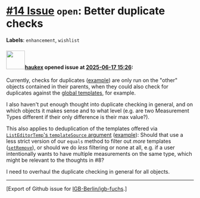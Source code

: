 # [\#14 Issue](https://github.com/IGB-Berlin/igb-fuchs/issues/14) `open`: Better duplicate checks
**Labels**: `enhancement`, `wishlist`


#### <img src="https://avatars.githubusercontent.com/u/4613111?u=708742f53b26cb75f2c7a93ee7a7a53abe18ec48&v=4" width="50">[haukex](https://github.com/haukex) opened issue at [2025-06-17 15:26](https://github.com/IGB-Berlin/igb-fuchs/issues/14):

Currently, checks for duplicates ([example](https://github.com/IGB-Berlin/igb-fuchs/blob/fe59b397704ecc4fab12d395512ee4f8d7655b66/src/types/location.ts#L98)) are only run on the "other" objects contained in their parents, when they could also check for duplicates against the [global templates](https://github.com/IGB-Berlin/igb-fuchs/blob/fe59b397704ecc4fab12d395512ee4f8d7655b66/src/idb-store.ts#L306C26-L314C45), for example.

I also haven't put enough thought into duplicate checking in general, and on which objects it makes sense and to what level (e.g. are two Measurement Types different if their only difference is their max value?).

This also applies to deduplication of the templates offered via [`ListEditorTemp`'s `templateSource` argument](https://github.com/IGB-Berlin/igb-fuchs/blob/f48291113678ccfe4714f12935373919cb45a338/src/editors/list-edit.tsx#L272) ([example](https://github.com/IGB-Berlin/igb-fuchs/blob/f48291113678ccfe4714f12935373919cb45a338/src/editors/samp-log.tsx#L108)): Should that use a less strict version of our `equals` method to filter out *more* templates ([`setRemove`](https://github.com/IGB-Berlin/igb-fuchs/blob/f48291113678ccfe4714f12935373919cb45a338/src/types/set.ts#L48)), or should we do *less* filtering or none at all, e.g. if a user intentionally wants to have multiple measurements on the same type, which might be relevant to the thoughts in #8?

I need to overhaul the duplicate checking in general for all objects.




-------------------------------------------------------------------------------



[Export of Github issue for [IGB-Berlin/igb-fuchs](https://github.com/IGB-Berlin/igb-fuchs).]
